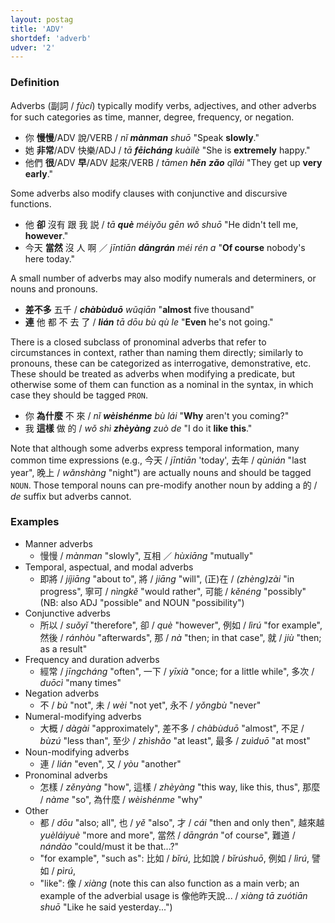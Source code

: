 ```yaml
---
layout: postag
title: 'ADV'
shortdef: 'adverb'
udver: '2'
---
```


### Definition

Adverbs (副詞 / _fùcí_) typically modify verbs, adjectives, and other adverbs for such categories as time, manner, degree, frequency, or negation.

- 你 <b>慢慢</b>/ADV 說/VERB / _nǐ <b>mànman</b> shuō_ "Speak <b>slowly</b>."
- 她 <b>非常</b>/ADV 快樂/ADJ / _tā <b>fēicháng</b> kuàilè_ "She is <b>extremely</b> happy."
- 他們 <b>很</b>/ADV <b>早</b>/ADV 起來/VERB / _tāmen <b>hěn</b> <b>zǎo</b> qǐlái_ "They get up <b>very early</b>."

Some adverbs also modify clauses with conjunctive and discursive functions.

- 他 <b>卻</b> 沒有 跟 我 説 / _tā <b>què</b> méiyǒu gēn wǒ shuō_ "He didn't tell me, <b>however</b>."
- 今天 <b>當然</b> 沒 人 啊 ／ _jīntiān <b>dāngrán</b> méi rén a_ "<b>Of course</b> nobody's here today."

A small number of adverbs may also modify numerals and determiners, or nouns and pronouns.

- <b>差不多</b> 五千 / _<b>chàbùduō</b> wǔqiān_ "<b>almost</b> five thousand"
- <b>連</b> 他 都 不 去 了 / _<b>lián</b> tā dōu bù qù le_ "<b>Even</b> he's not going."

There is a closed subclass of pronominal adverbs that refer to circumstances in context, rather than naming them directly; similarly to pronouns, these can be categorized as interrogative, demonstrative, etc. These should be treated as adverbs when modifying a predicate, but otherwise some of them can function as a nominal in the syntax, in which case they should be tagged <a>`PRON`</a>.

- 你 <b>為什麼</b> 不 來 / _nǐ <b>wèishénme</b> bù lái_ "<b>Why</b> aren't you coming?"
- 我 <b>這樣</b> 做 的 / _wǒ shì <b>zhèyàng</b> zuò de_ "I do it <b>like this</b>."

Note that although some adverbs express temporal information, many common time expressions (e.g., 今天 / _jīntiān_ 'today', 去年 / _qùnián_ "last year", 晚上 / _wǎnshàng_ "night") are actually nouns and should be tagged <a>`NOUN`</a>.  Those temporal nouns can pre-modify another noun by adding a 的 / _de_ suffix but adverbs cannot.

### Examples

- Manner adverbs
  - 慢慢 / _mànman_ "slowly", 互相 ／ _hùxiāng_ "mutually"
- Temporal, aspectual, and modal adverbs
  - 即將 / _jíjiāng_ "about to", 將 / _jiāng_ "will", (正)在 / _(zhèng)zài_ "in progress", 寧可 / _nìngkě_ "would rather", 可能 / _kěnéng_ "possibly" (NB: also ADJ "possible" and NOUN "possibility")
- Conjunctive adverbs
  - 所以 / _suǒyǐ_ "therefore", 卻 / _què_ "however", 例如 / _lìrú_ "for example", 然後 / _ránhòu_ "afterwards", 那 / _nà_ "then; in that case", 就 / _jiù_ "then; as a result"
- Frequency and duration adverbs
  - 經常 / _jīngcháng_ "often", 一下 / _yīxià_ "once; for a little while", 多次 / _duōcì_ "many times"
- Negation adverbs
  - 不 / _bù_ "not", 未 / _wèi_ "not yet", 永不 / _yǒngbù_ "never"
- Numeral-modifying adverbs
  - 大概 / _dàgài_ "approximately", 差不多 / _chàbùduō_ "almost", 不足 / _bùzú_ "less than", 至少 / _zhìshǎo_ "at least", 最多 / _zuìduō_ "at most"
- Noun-modifying adverbs
  - 連 / _lián_ "even", 又 / _yòu_ "another"
- Pronominal adverbs
  - 怎樣 / _zěnyàng_ "how", 這樣 / _zhèyàng_ "this way, like this, thus", 那麼 / _nàme_ "so", 為什麼 / _wèishénme_ "why"
- Other
  - 都 / _dōu_ "also; all", 也 / _yě_ "also", 才 / _cái_ "then and only then", 越來越 _yuèláiyuè_ "more and more", 當然 / _dāngrán_ "of course", 難道 / _nándào_ "could/must it be that...?"
  - "for example", "such as": 比如 / _bǐrú_, 比如說 / _bǐrúshuō_, 例如 / _lìrú_, 譬如 / _pìrú_, 
  - "like": 像 / _xiàng_ (note this can also function as a main verb; an example of the adverbial usage is 像他昨天說... / _xiàng tā zuótiān shuō_ "Like he said yesterday...")
<!-- Interlanguage links updated Po 11. listopadu 2024, 20:09:19 CET -->

